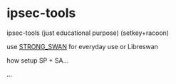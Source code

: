 # ipsec-tools
ipsec-tools (just educational purpose) (setkey+racoon)

use [STRONG_SWAN](https://www.strongswan.org/) for everyday use
or Libreswan


how setup SP + SA...

...